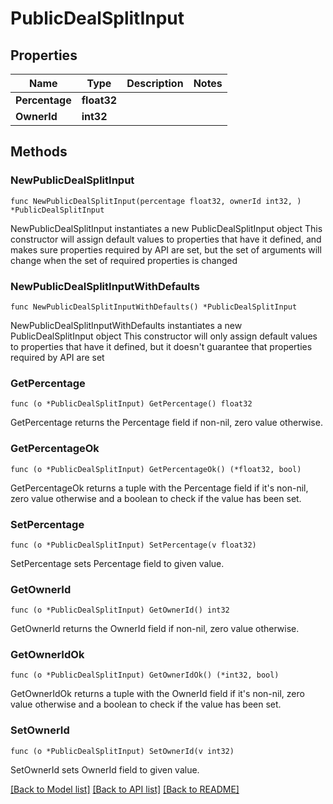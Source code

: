 # PublicDealSplitInput

## Properties

Name | Type | Description | Notes
------------ | ------------- | ------------- | -------------
**Percentage** | **float32** |  | 
**OwnerId** | **int32** |  | 

## Methods

### NewPublicDealSplitInput

`func NewPublicDealSplitInput(percentage float32, ownerId int32, ) *PublicDealSplitInput`

NewPublicDealSplitInput instantiates a new PublicDealSplitInput object
This constructor will assign default values to properties that have it defined,
and makes sure properties required by API are set, but the set of arguments
will change when the set of required properties is changed

### NewPublicDealSplitInputWithDefaults

`func NewPublicDealSplitInputWithDefaults() *PublicDealSplitInput`

NewPublicDealSplitInputWithDefaults instantiates a new PublicDealSplitInput object
This constructor will only assign default values to properties that have it defined,
but it doesn't guarantee that properties required by API are set

### GetPercentage

`func (o *PublicDealSplitInput) GetPercentage() float32`

GetPercentage returns the Percentage field if non-nil, zero value otherwise.

### GetPercentageOk

`func (o *PublicDealSplitInput) GetPercentageOk() (*float32, bool)`

GetPercentageOk returns a tuple with the Percentage field if it's non-nil, zero value otherwise
and a boolean to check if the value has been set.

### SetPercentage

`func (o *PublicDealSplitInput) SetPercentage(v float32)`

SetPercentage sets Percentage field to given value.


### GetOwnerId

`func (o *PublicDealSplitInput) GetOwnerId() int32`

GetOwnerId returns the OwnerId field if non-nil, zero value otherwise.

### GetOwnerIdOk

`func (o *PublicDealSplitInput) GetOwnerIdOk() (*int32, bool)`

GetOwnerIdOk returns a tuple with the OwnerId field if it's non-nil, zero value otherwise
and a boolean to check if the value has been set.

### SetOwnerId

`func (o *PublicDealSplitInput) SetOwnerId(v int32)`

SetOwnerId sets OwnerId field to given value.



[[Back to Model list]](../README.md#documentation-for-models) [[Back to API list]](../README.md#documentation-for-api-endpoints) [[Back to README]](../README.md)



